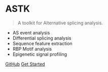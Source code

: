 # ASTK

> A toolkit for Alternative splicing analysis.

* AS event analysis
* Differential splicing analysis
* Sequence feature extraction
* RBP Motif analysis
* Epigenetic signal profiling

[GitHub](https://github.com/huang-sh/astk)
[Get Started](en/README.md)
